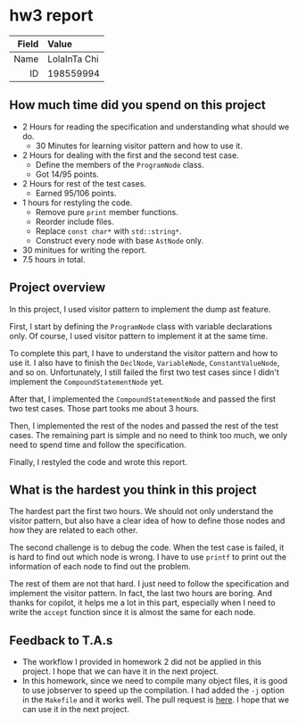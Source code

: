 # hw3 report

|Field|Value|
|-:|:-|
|Name|LolaInTa Chi|
|ID|198559994|

## How much time did you spend on this project

- 2 Hours for reading the specification and understanding what should we do.
    - 30 Minutes for learning visitor pattern and how to use it.
- 2 Hours for dealing with the first and the second test case.
    - Define the members of the `ProgramNode` class.
    - Got 14/95 points.
- 2 Hours for rest of the test cases.
    - Earned 95/106 points.
- 1 hours for restyling the code.
    - Remove pure `print` member functions.
    - Reorder include files.
    - Replace `const char*` with `std::string*`.
    - Construct every node with base `AstNode` only.
- 30 minitues for writing the report.
- 7.5 hours in total.


## Project overview

In this project, I used visitor pattern to implement the dump ast feature.

First, I start by defining the `ProgramNode` class with variable declarations only. Of course, I used visitor pattern to implement it at the same time.

To complete this part, I have to understand the visitor pattern and how to use it. I also have to finish the `DeclNode`, `VariableNode`, `ConstantValueNode`, and so on.
Unfortunately, I still failed the first two test cases since I didn't implement the `CompoundStatementNode` yet.

After that, I implemented the `CompoundStatementNode` and passed the first two test cases. Those part tooks me about 3 hours.

Then, I implemented the rest of the nodes and passed the rest of the test cases. The remaining part is simple and no need to think too much, we only need to spend time and follow the specification.

Finally, I restyled the code and wrote this report.

## What is the hardest you think in this project

The hardest part the first two hours. We should not only understand the visitor pattern, but also have a clear idea of how to define those nodes and how they are related to each other.

The second challenge is to debug the code. When the test case is failed, it is hard to find out which node is wrong. I have to use `printf` to print out the information of each node to find out the problem.

The rest of them are not that hard. I just need to follow the specification and implement the visitor pattern. In fact, the last two hours are boring. And thanks for copilot, it helps me a lot in this part, especially when I need to write the `accept` function since it is almost the same for each node.

## Feedback to T.A.s

- The workflow I provided in homework 2 did not be applied in this project. I hope that we can have it in the next project.
- In this homework, since we need to compile many object files, it is good to use jobserver to speed up the compilation. I had added the `-j` option in the `Makefile` and it works well. The pull request is [here](https://github.com/compiler-f23/hw3-tmpl-contributions-welcome/pull/3/files). I hope that we can use it in the next project.